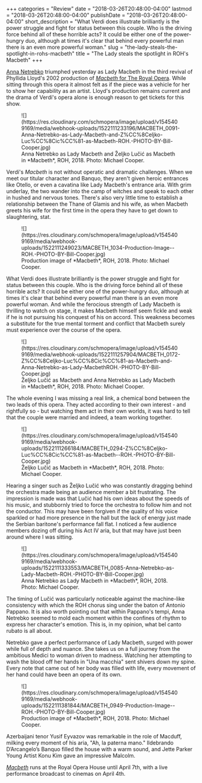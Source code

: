 +++
categories = "Review"
date = "2018-03-26T20:48:00-04:00"
lastmod = "2018-03-26T20:48:00-04:00"
publishDate = "2018-03-26T20:48:00-04:00"
short_description = "What Verdi does illustrate brilliantly is the power struggle and fight for status between this couple. Who is the driving force behind all of these horrible acts? It could be either one of the power-hungry duo, although at times it's clear that behind every powerful man there is an even more powerful woman."
slug = "the-lady-steals-the-spotlight-in-rohs-macbeth"
title = "The Lady steals the spotlight in ROH&#039;s Macbeth"
+++

[Anna Netrebko](/scene/people/anna-netrebko/) triumphed yesterday as Lady Macbeth in the third revival of Phyllida Lloyd's 2002 production of [*Macbeth* for The Royal Opera](http://www.roh.org.uk/productions/macbeth-by-phyllida-lloyd). While sitting through this opera it almost felt as if the piece was a vehicle for her to show her capability as an artist. Lloyd's production remains current and the drama of Verdi's opera alone is enough reason to get tickets for this show.

<figure data-type="image">
![](https://res.cloudinary.com/schmopera/image/upload/v1545409169/media/webhook-uploads/1522111233196/MACBETH_0091-Anna-Netrebko-as-Lady-Macbeth-and-Z%CC%8Celjko-Luc%CC%8Cic%CC%81-as-Macbeth-ROH.-PHOTO-BY-Bill-Cooper.jpg)
<figcaption>Anna Netrebko as Lady Macbeth and Željko Lučić as Macbeth in *Macbeth*, ROH, 2018. Photo: Michael Cooper.</figcaption>
</figure>

Verdi's *Macbeth* is not without operatic and dramatic challenges. When we meet our titular character and Banquo, they aren't given heroic entrances like Otello, or even a cavatina like Lady Macbeth's entrance aria. With grim underlay, the two wander into the camp of witches and speak to each other in hushed and nervous tones. There's also very little time to establish a relationship between the Thane of Glamis and his wife, as when Macbeth greets his wife for the first time in the opera they have to get down to slaughtering, stat.

<figure data-type="image">
![](https://res.cloudinary.com/schmopera/image/upload/v1545409169/media/webhook-uploads/1522111249023/MACBETH_1034-Production-Image--ROH.-PHOTO-BY-Bill-Cooper.jpg)
<figcaption>Production image of *Macbeth*, ROH, 2018. Photo: Michael Cooper.</figcaption>
</figure>

What Verdi does illustrate brilliantly is the power struggle and fight for status between this couple. Who is the driving force behind all of these horrible acts? It could be either one of the power-hungry duo, although at times it's clear that behind every powerful man there is an even more powerful woman. And while the ferocious strength of Lady Macbeth is thrilling to watch on stage, it makes Macbeth himself seem fickle and weak if he is not pursuing his conquest of his on accord. This weakness becomes a substitute for the true mental torment and conflict that Macbeth surely must experience over the course of the opera.

<figure data-type="image">
![](https://res.cloudinary.com/schmopera/image/upload/v1545409169/media/webhook-uploads/1522111257904/MACBETH_0172-Z%CC%8Celjko-Luc%CC%8Cic%CC%81-as-Macbeth-and-Anna-Netrebko-as-Lady-MacbethROH.-PHOTO-BY-Bill-Cooper.jpg)
<figcaption>Željko Lučić as Macbeth and Anna Netrebko as Lady Macbeth in *Macbeth*, ROH, 2018. Photo: Michael Cooper.</figcaption>
</figure>

The whole evening I was missing a real link, a chemical bond between the two leads of this opera. They acted according to their own interest - and rightfully so - but watching them act in their own worlds, it was hard to tell that the couple were married and indeed, a team working together.

<figure data-type="image">
![](https://res.cloudinary.com/schmopera/image/upload/v1545409169/media/webhook-uploads/1522111266184/MACBETH_0294-Z%CC%8Celjko-Luc%CC%8Cic%CC%81-as-Macbeth--ROH.-PHOTO-BY-Bill-Cooper.jpg)
<figcaption>Željko Lučić as Macbeth in *Macbeth*, ROH, 2018. Photo: Michael Cooper.</figcaption>
</figure>

Hearing a singer such as Željko Lučić who was constantly dragging behind the orchestra made being an audience member a bit frustrating. The impression is made was that Lučić had his own ideas about the speeds of his music, and stubbornly tried to force the orchestra to follow him and not the conductor. This may have been forgiven if the quality of his voice sparkled or had more presence in the hall but the lack of energy just made the Serbian baritone's performance fall flat. I noticed a few audience members dozing off during his Act IV aria, but that may have just been around where I was sitting.

<figure data-type="image">
![](https://res.cloudinary.com/schmopera/image/upload/v1545409169/media/webhook-uploads/1522111333553/MACBETH_0085-Anna-Netrebko-as-Lady-Macbeth-ROH.-PHOTO-BY-Bill-Cooper.jpg)
<figcaption>Anna Netrebko as Lady Macbeth in *Macbeth*, ROH, 2018. Photo: Michael Cooper.</figcaption>
</figure>

The timing of Lučić was particularly noticeable against the machine-like consistency with which the ROH chorus sing under the baton of Antonio Pappano. It is also worth pointing out that within Pappano's tempi, Anna Netrebko seemed to mold each moment within the confines of rhythm to express her character's emotion. This is, in my opinion, what bel canto rubato is all about.

Netrebko gave a perfect performance of Lady Macbeth, surged with power while full of depth and nuance. She takes us on a full journey from the ambitious Medici to woman driven to madness. Watching her attempting to wash the blood off her hands in "Una macchia" sent shivers down my spine. Every note that came out of her body was filled with life, every movement of her hand could have been an opera of its own. 

<figure data-type="image">
![](https://res.cloudinary.com/schmopera/image/upload/v1545409169/media/webhook-uploads/1522111381844/MACBETH_0949-Production-Image--ROH.-PHOTO-BY-Bill-Cooper.jpg)
<figcaption>Production image of *Macbeth*, ROH, 2018. Photo: Michael Cooper.</figcaption>
</figure>

Azerbaijani tenor Yusif Eyvazov was remarkable in the role of Macduff, milking every moment of his aria, "Ah, la paterna mano." Ildebrando D’Arcangelo’s Banquo filled the house with a warm sound, and Jette Parker Young Artist Konu Kim gave an impressive Malcolm.

[*Macbeth*](http://www.roh.org.uk/productions/macbeth-by-phyllida-lloyd) runs at the Royal Opera House until April 7th, with a live performance broadcast to cinemas on April 4th.

